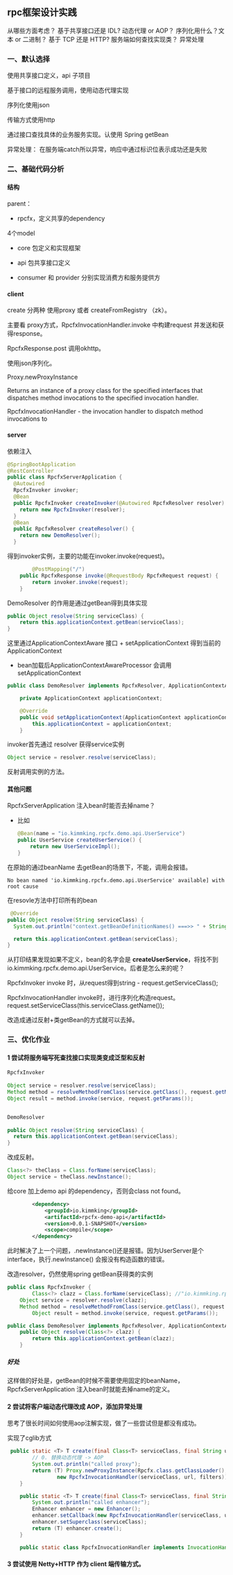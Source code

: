 ## rpc框架设计实践



从哪些方面考虑？ 基于共享接口还是 IDL? 动态代理 or AOP？ 序列化用什么？文本 or 二进制？ 基于 TCP 还是 HTTP? 服务端如何查找实现类？ 异常处理



### 一、默认选择

使用共享接口定义，api 子项目

基于接口的远程服务调用，使用动态代理实现

序列化使用json

传输方式使用http

通过接口查找具体的业务服务实现。认使用 Spring getBean

异常处理： 在服务端catch所以异常，响应中通过标识位表示成功还是失败



### 二、基础代码分析

#### 结构

parent： 

- rpcfx，定义共享的dependency

4个model

- core 包定义和实现框架

- api 包共享接口定义
- consumer 和 provider 分别实现消费方和服务提供方



#### **client**

create 分两种 使用proxy 或者 createFromRegistry （zk）。

主要看 proxy方式，RpcfxInvocationHandler.invoke 中构建request 并发送和获得response。

RpcfxResponse.post 调用okhttp。

使用json序列化。



Proxy.newProxyInstance

Returns an instance of a proxy class for the specified interfaces that dispatches method invocations to the specified invocation handler.

RpcfxInvocationHandler - the invocation handler to dispatch method invocations to



#### **server**

依赖注入

```java
@SpringBootApplication
@RestController
public class RpcfxServerApplication {
  @Autowired
  RpcfxInvoker invoker;
  @Bean
  public RpcfxInvoker createInvoker(@Autowired RpcfxResolver resolver) {
    return new RpcfxInvoker(resolver);
  }
  @Bean
  public RpcfxResolver createResolver() {
    return new DemoResolver();
  }
```



得到invoker实例，主要的功能在invoker.invoke(request)。

```java
		@PostMapping("/")
    public RpcfxResponse invoke(@RequestBody RpcfxRequest request) {
        return invoker.invoke(request);
    }
```



DemoResolver 的作用是通过getBean得到具体实现

```java
public Object resolve(String serviceClass) {
    return this.applicationContext.getBean(serviceClass);
}
```



这里通过ApplicationContextAware 接口 + setApplicationContext 得到当前的ApplicationContext

- bean加载后ApplicationContextAwareProcessor 会调用setApplicationContext

```java
public class DemoResolver implements RpcfxResolver, ApplicationContextAware {

    private ApplicationContext applicationContext;

    @Override
    public void setApplicationContext(ApplicationContext applicationContext) {
        this.applicationContext = applicationContext;
    }
```



invoker首先通过 resolver 获得service实例

```java
Object service = resolver.resolve(serviceClass);
```

反射调用实例的方法。



#### 其他问题

RpcfxServerApplication 注入bean时能否去掉name？

- 比如 

  ```java
  @Bean(name = "io.kimmking.rpcfx.demo.api.UserService")
  public UserService createUserService() {
      return new UserServiceImpl();
  }
  ```

在原始的通过beanName 去getBean的场景下，不能，调用会报错。

```less
No bean named 'io.kimmking.rpcfx.demo.api.UserService' available] with root cause
```

在resovle方法中打印所有的bean

```java
 @Override
public Object resolve(String serviceClass) {
  System.out.println("context.getBeanDefinitionNames() ===>> " + String.join(",", applicationContext.getBeanDefinitionNames()));

  return this.applicationContext.getBean(serviceClass);
}
```

从打印结果发现如果不定义，bean的名字会是 **createUserService**，将找不到io.kimmking.rpcfx.demo.api.UserService。后者是怎么来的呢？

RpcfxInvoker invoke 时，从request得到string - request.getServiceClass();

RpcfxInvocationHandler invoke时，进行序列化构造request。
request.setServiceClass(this.serviceClass.getName());



改造成通过反射+类getBean的方式就可以去掉。

### 三、优化作业

#### 1 尝试将服务端写死查找接口实现类变成泛型和反射

```java
RpcfxInvoker
  
Object service = resolver.resolve(serviceClass);
Method method = resolveMethodFromClass(service.getClass(), request.getMethod());
Object result = method.invoke(service, request.getParams());


DemoResolver
  
public Object resolve(String serviceClass) {
  return this.applicationContext.getBean(serviceClass);
}
```



改成反射。

```java
Class<?> theClass = Class.forName(serviceClass);
Object service = theClass.newInstance();
```

给core 加上demo api 的dependency，否则会class not found。

```xml
		<dependency>
			<groupId>io.kimmking</groupId>
			<artifactId>rpcfx-demo-api</artifactId>
			<version>0.0.1-SNAPSHOT</version>
			<scope>compile</scope>
		</dependency>
```

此时解决了上一个问题，.newInstance()还是报错。因为UserServer是个interface，执行.newInstance() 会报没有构造函数的错误。



改造resolver，仍然使用spring getBean获得类的实例

```java
public class RpcfxInvoker {
		Class<?> clazz = Class.forName(serviceClass); //"io.kimmking.rpcfx.demo.api.UserService"
    Object service = resolver.resolve(clazz);
  	Method method = resolveMethodFromClass(service.getClass(), request.getMethod());
		Object result = method.invoke(service, request.getParams());

public class DemoResolver implements RpcfxResolver, ApplicationContextAware {
    public Object resolve(Class<?> clazz) {
        return this.applicationContext.getBean(clazz);
    }
```

##### 好处

这样做的好处是，getBean的时候不需要使用固定的beanName，RpcfxServerApplication 注入bean时就能去掉name的定义。





#### 2 尝试将客户端动态代理改成 AOP，添加异常处理

思考了很长时间如何使用aop注解实现，做了一些尝试但是都没有成功。

实现了cglib方式

```java
 public static <T> T create(final Class<T> serviceClass, final String url, Filter... filters) {
        // 0. 替换动态代理 -> AOP
        System.out.println("called proxy");
        return (T) Proxy.newProxyInstance(Rpcfx.class.getClassLoader(), new Class[]{serviceClass},
                new RpcfxInvocationHandler(serviceClass, url, filters));
    }

    public static <T> T create(final Class<T> serviceClass, final String url) {
        System.out.println("called enhancer");
        Enhancer enhancer = new Enhancer();
        enhancer.setCallback(new RpcfxInvocationHandler(serviceClass, url));
        enhancer.setSuperclass(serviceClass);
        return (T) enhancer.create();
    }

    public static class RpcfxInvocationHandler implements InvocationHandler, MethodInterceptor {
```



#### 3 尝试使用 Netty+HTTP 作为 client 端传输方式。

